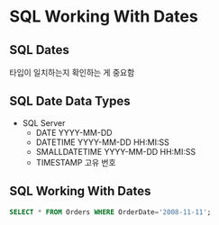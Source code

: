 # SQL Working With Dates
## SQL Dates
타입이 일치하는지 확인하는 게 중요함

## SQL Date Data Types
- SQL Server
  - DATE YYYY-MM-DD
  - DATETIME YYYY-MM-DD HH:MI:SS
  - SMALLDATETIME YYYY-MM-DD HH:MI:SS
  - TIMESTAMP 고유 번호


## SQL Working With Dates
```sql
SELECT * FROM Orders WHERE OrderDate='2008-11-11';
```
